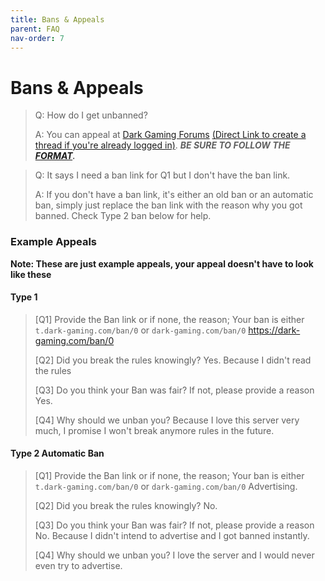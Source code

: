 ```yaml
---
title: Bans & Appeals
parent: FAQ
nav-order: 7
---
```

# Bans & Appeals
> Q: How do I get unbanned?
>
> A: You can appeal at [Dark Gaming Forums](https://dark-gaming.com/category/terraria-server-ban-appeals.13/page-1) [(Direct Link to create a thread if you're already logged in)](https://dark-gaming.com/create-thread/13). ***BE SURE TO FOLLOW THE [FORMAT](https://dark-gaming.com/thread/format-ban-appeal.10).***

> Q: It says I need a ban link for Q1 but I don't have the ban link.
>
> A: If you don't have a ban link, it's either an old ban or an automatic ban, simply just replace the ban link with the reason why you got banned. Check Type 2 ban below for help.

### Example Appeals
**Note: These are just example appeals, your appeal doesn't have to look like these**

#### Type 1
> [Q1] Provide the Ban link or if none, the reason; Your ban is either `t.dark-gaming.com/ban/0` or `dark-gaming.com/ban/0`
> https://dark-gaming.com/ban/0
>
> [Q2] Did you break the rules knowingly?
> Yes. Because I didn't read the rules
>
> [Q3] Do you think your Ban was fair? If not, please provide a reason
> Yes.
>
> [Q4] Why should we unban you?
> Because I love this server very much, I promise I won't break anymore rules in the future.

#### Type 2 Automatic Ban
> [Q1] Provide the Ban link or if none, the reason; Your ban is either `t.dark-gaming.com/ban/0` or `dark-gaming.com/ban/0`
> Advertising.
>
> [Q2] Did you break the rules knowingly?
> No.
>
> [Q3] Do you think your Ban was fair? If not, please provide a reason
> No. Because I didn't intend to advertise and I got banned instantly.
>
> [Q4] Why should we unban you?
> I love the server and I would never even try to advertise.